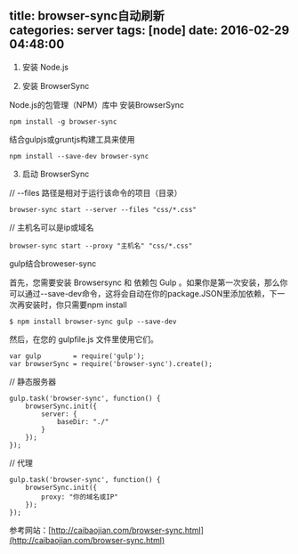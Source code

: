 title: browser-sync自动刷新			
categories: server
tags: [node]
date: 2016-02-29 04:48:00
---

1. 安装 Node.js

2. 安装 BrowserSync

Node.js的包管理（NPM）库中 安装BrowserSync
```
npm install -g browser-sync
```
结合gulpjs或gruntjs构建工具来使用
```
npm install --save-dev browser-sync
```

3. 启动 BrowserSync

// --files 路径是相对于运行该命令的项目（目录） 
```
browser-sync start --server --files "css/*.css"
```
// 主机名可以是ip或域名
```
browser-sync start --proxy "主机名" "css/*.css"
```
gulp结合broweser-sync

首先，您需要安装 Browsersync 和 依赖包 Gulp 。如果你是第一次安装，那么你可以通过--save-dev命令，这将会自动在你的package.JSON里添加依赖，下一次再安装时，你只需要npm install
```
$ npm install browser-sync gulp --save-dev
```
然后，在您的 gulpfile.js 文件里使用它们。
```
var gulp        = require('gulp');
var browserSync = require('browser-sync').create();
```
// 静态服务器
```
gulp.task('browser-sync', function() {
    browserSync.init({
        server: {
            baseDir: "./"
        }
    });
});
```
// 代理
```
gulp.task('browser-sync', function() {
    browserSync.init({
        proxy: "你的域名或IP"
    });
});
```

参考网站：[http://caibaojian.com/browser-sync.html](http://caibaojian.com/browser-sync.html)
